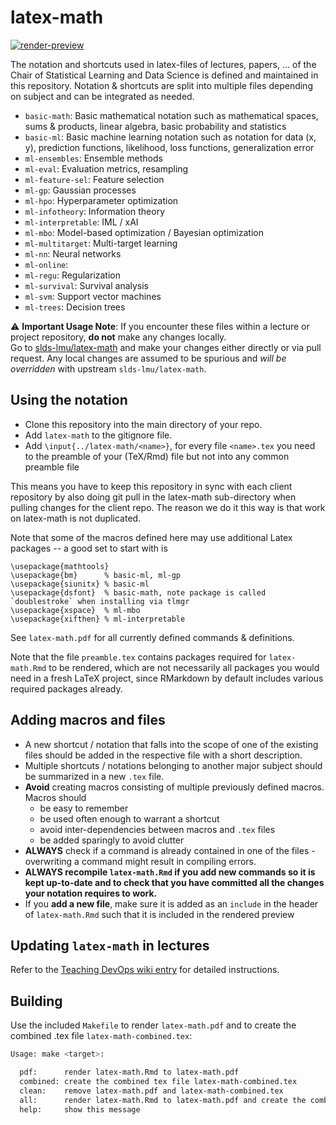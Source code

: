 # latex-math

<!-- badges: start -->
[![render-preview](https://github.com/slds-lmu/latex-math/actions/workflows/render-preview.yaml/badge.svg)](https://github.com/slds-lmu/latex-math/actions/workflows/render-preview.yaml)
<!-- badges: end -->

The notation and shortcuts used in latex-files of lectures, papers, ... of the Chair of Statistical Learning and Data Science is defined and maintained in this repository. 
Notation & shortcuts are split into multiple files depending on subject and can be integrated as needed. 

- `basic-math`: Basic mathematical notation such as mathematical spaces, sums & products, linear algebra, basic probability and statistics
- `basic-ml`: Basic machine learning notation such as notation for data (x, y), prediction functions, likelihood, loss functions, generalization error
- `ml-ensembles`: Ensemble methods
- `ml-eval`: Evaluation metrics, resampling
- `ml-feature-sel`: Feature selection
- `ml-gp`: Gaussian processes
- `ml-hpo`: Hyperparameter optimization
- `ml-infotheory`: Information theory
- `ml-interpretable`: IML / xAI
- `ml-mbo`: Model-based optimization / Bayesian optimization
- `ml-multitarget`: Multi-target learning
- `ml-nn`: Neural networks
- `ml-online`:
- `ml-regu`: Regularization
- `ml-survival`: Survival analysis
- `ml-svm`: Support vector machines
- `ml-trees`: Decision trees


:warning: **Important Usage Note**: If you encounter these files within a lecture or project repository, **do not** make any changes locally.  
Go to [slds-lmu/latex-math](https://github.com/slds-lmu/latex-math) and make your changes either directly or via pull request.
Any local changes are assumed to be spurious and *will be overridden* with upstream `slds-lmu/latex-math`.

## Using the notation

- Clone this repository into the main directory of your repo.
- Add `latex-math` to the gitignore file. 
- Add `\input{../latex-math/<name>}`, for every file `<name>.tex` you need to the preamble of your (TeX/Rmd) file but not into any common preamble file

This means you have to keep this repository in sync with each client repository by also doing git pull in the latex-math sub-directory when pulling changes for the client repo. The reason we do it this way is that work on latex-math is not duplicated.

Note that some of the macros defined here may use additional Latex packages -- a good set to start with is

```
\usepackage{mathtools}
\usepackage{bm}      % basic-ml, ml-gp
\usepackage{siunitx} % basic-ml
\usepackage{dsfont}  % basic-math, note package is called `doublestroke` when installing via tlmgr
\usepackage{xspace}  % ml-mbo
\usepackage{xifthen} % ml-interpretable
```

See `latex-math.pdf` for all currently defined commands & definitions. 

Note that the file `preamble.tex` contains packages required for `latex-math.Rmd` to be rendered, which are not necessarily all packages you would need in a fresh LaTeX project, since RMarkdown by default includes various required packages already.

## Adding macros and files

- A new shortcut / notation that falls into the scope of one of the existing files should be added in the respective file with a short description.
- Multiple shortcuts / notations belonging to another major subject should be summarized in a new `.tex` file. 
- **Avoid** creating macros consisting of multiple previously defined macros. Macros should
    - be easy to remember
    - be used often enough to warrant a shortcut
    - avoid inter-dependencies between macros and `.tex` files
    - be added sparingly to avoid clutter
- **ALWAYS** check if a command is already contained in one of the files - overwriting a command might result in compiling errors.  
- **ALWAYS recompile `latex-math.Rmd` if you add new commands so it is kept up-to-date and to check that you have committed all the changes your notation requires to work.**
- If you **add a new file**, make sure it is added as an `include` in the header of `latex-math.Rmd` such that it is included in the rendered preview

## Updating `latex-math` in lectures

Refer to the [Teaching DevOps wiki entry](https://github.com/slds-lmu/lecture_service/wiki/latex-math) for detailed instructions.

## Building

Use the included `Makefile` to render `latex-math.pdf` and to create the combined .tex file `latex-math-combined.tex`:

```sh
Usage: make <target>:

  pdf:      render latex-math.Rmd to latex-math.pdf
  combined: create the combined tex file latex-math-combined.tex
  clean:    remove latex-math.pdf and latex-math-combined.tex
  all:      render latex-math.Rmd to latex-math.pdf and create the combined tex file latex-math-combined.tex
  help:     show this message
```
